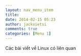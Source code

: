 ```yaml
---
layout: nav_menu_item
title: 
date: 2014-02-15 05:23
author: jackvietsi
comments: true
categories: [Menu 1]
---
```

Các bài viết về Linux có liên quan
